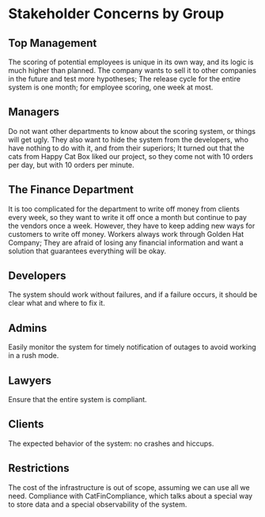 # Stakeholder Concerns by Group
## Top Management
The scoring of potential employees is unique in its own way, and its logic is much higher than planned. The company 
wants to sell it to other companies in the future and test more hypotheses;
The release cycle for the entire system is one month; for employee scoring, one week at most.
## Managers
Do not want other departments to know about the scoring system, or things will get ugly. They also want to hide the 
system from the developers, who have nothing to do with it, and from their superiors;
It turned out that the cats from Happy Cat Box liked our project, so they come not with 10 orders per day, but with 10 
orders per minute. 
## The Finance Department
It is too complicated for the department to write off money from clients every week, so they want to write it off once 
a month but continue to pay the vendors once a week. However, they have to keep adding new ways for customers to write 
off money. Workers always work through Golden Hat Company;
They are afraid of losing any financial information and want a solution that guarantees everything will be okay.
## Developers
The system should work without failures, and if a failure occurs, it should be clear what and where to fix it.
## Admins
Easily monitor the system for timely notification of outages to avoid working in a rush mode.
## Lawyers
Ensure that the entire system is compliant.
## Clients
The expected behavior of the system: no crashes and hiccups.
## Restrictions
The cost of the infrastructure is out of scope, assuming we can use all we need.
Compliance with CatFinCompliance, which talks about a special way to store data and a special observability of the system.